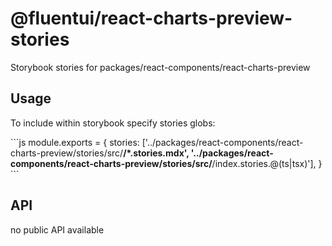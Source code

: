 # @fluentui/react-charts-preview-stories

Storybook stories for packages/react-components/react-charts-preview

## Usage

To include within storybook specify stories globs:

\`\`\`js
module.exports = {
stories: ['../packages/react-components/react-charts-preview/stories/src/**/*.stories.mdx', '../packages/react-components/react-charts-preview/stories/src/**/index.stories.@(ts|tsx)'],
}
\`\`\`

## API

no public API available
